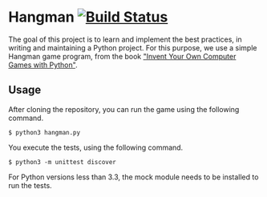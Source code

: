 # Hangman [![Build Status](https://travis-ci.org/Chennaipy/hangman.svg?branch=master)](https://travis-ci.org/Chennaipy/hangman)

The goal of this project is to learn and implement the best practices,
in writing and maintaining a Python project. For this purpose, we use
a simple Hangman game program, from the book ["Invent Your Own
Computer Games with Python"](http://inventwithpython.com/chapters/).

## Usage

After cloning the repository, you can run the game using the following
command.

    $ python3 hangman.py

You execute the tests, using the following command.

    $ python3 -m unittest discover

For Python versions less than 3.3, the mock module needs to be
installed to run the tests.
